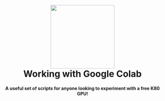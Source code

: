 <h1 align="center">
  <br>
  <a href="https://colab.research.google.com/"><img src=" ![alt text](https://raw.githubusercontent.com/riavinod/google-colab/master/images/logo.png)
" alt="" width="200"></a>
  <br>
  Working with Google Colab
  <br>
</h1>

<h4 align="center">A useful set of scripts for anyone looking to experiment with a free K80 GPU!</a></h4>

